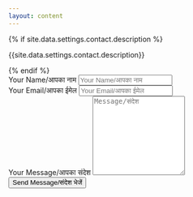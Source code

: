 ```yaml
---
layout: content
---
```


<div class="form-box">
  <div class="contact-head">
    {% if site.data.settings.contact.description %}
      <p class="page-description">{{site.data.settings.contact.description}}</p>
    {% endif %}
  </div>
  <form class="form" action="https://formspree.io/f/{{site.mail}}" method="POST">
    <div class="form__group">
      <label class="form__label screen-reader-text" for="form-name">Your Name/आपका नाम</label>
      <input class="form__input" id="form-name" type="text" name="name" placeholder="Your Name/आपका नाम" required>
    </div>
    <div class="form__group">
      <label class="form__label screen-reader-text" for="form-email">Your Email/आपका ईमेल</label>
      <input class="form__input" id="form-email" type="email" name="_replyto" placeholder="Your Email/आपका ईमेल" required>
    </div>
    <div class="form__group">
      <label class="form__label screen-reader-text" for="form-text">Your Message/आपका संदेश</label>
      <textarea class="form__input" id="form-text" name="text" rows="10" placeholder="Message/संदेश" required></textarea>
    </div>
    <div class="form__group">
      <button class="button" type="submit">Send Message/संदेश भेजें</button>
    </div>
  </form>
</div>
